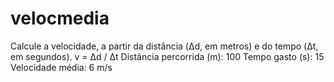 # velocmedia
Calcule a velocidade, a partir da distância (Δd, em metros) e do tempo (Δt, em segundos).  v = Δd / Δt  Distância percorrida (m): 100 Tempo gasto (s): 15  Velocidade média: 6 m/s
